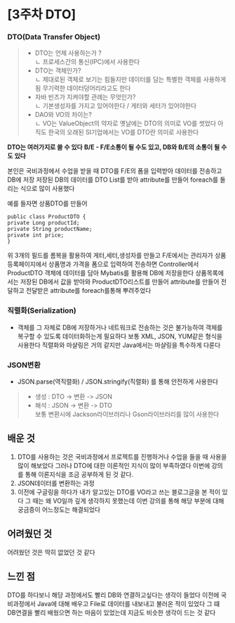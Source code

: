 # \[3주차 DTO]

### DTO(Data Transfer Object)
> - DTO는 언제 사용하는가 ?     
> ㄴ 프로세스간의 통신(IPC)에서 사용한다 
> - DTO는 객체인가?    
> ㄴ 제대로된 객체로 보기는 힘들지만 데이터를 담는 특별한 객체를 사용하게됨 무기력한 데이터덩어리라고도 한다     
> - 자바 빈즈가 지켜야할 관례는 무엇인가?     
> ㄴ 기본생성자를 가지고 있어야한다 / 게터와 세터가 있어야한다    
> - DAO와 VO의 차이는?     
> ㄴ VO는 ValueObject의 약자로 옛날에는 DTO의 의미로 VO를 썻었다 아직도 한국의 오래된 SI기업에서는 VO를 DTO란 의미로 사용한다      

**DTO는 여러가지로 쓸 수 있다**
**B/E - F/E소통이 될 수도 있고, DB와 B/E의 소통이 될 수도 있다**

본인은 국비과정에서 수업을 받을 때 DTO를 F/E의 폼을 입력받아 데이터를 전송하고 DB에 저장
저장된 DB의 데이터를 DTO List를 받아 attribute를 만들어 foreach를 돌리는 식으로 많이 사용했다 

예를 들자면 상품DTO를 만들어 
```
public class ProductDTO {
private Long productId;
private String productName;
private int price;
}
```
위 3개의 필드를 롬복을 활용하여 게터,세터,생성자를 만들고 
F/E에서는 관리자가 상품등록페이지에서 상품명과 가격을 폼으로 입력하여 전송하면 Controller에서 ProductDTO 객체에 데이터를 담아 Mybatis를 활용해 DB에 저장을한다 
상품목록에서는 저장된 DB에서 값을 받아와 ProductDTO리스트를 만들어 attribute를 만들어 전달하고 전달받은 attribute를 foreach를통해 뿌려주었다

### 직렬화(Serialization)
- 객체를 그 자체로 DB에 저장하거나 네트워크로 전송하는 것은 불가능하여 객체를 복구할 수 있도록 데이터화하는게 필요하다
보통 XML, JSON, YUM같은 형식을 사용한다 
직렬화와 마샬링은 거의 같지만  Java에서는 마샬링을 특수하게 다룬다 

### JSON변환
- JSON.parse(역직렬화) / JSON.stringify(직렬화) 를 통해 안전하게 사용한다    

> - 생성 : DTO -> 변환 -> JSON    
> - 해석 : JSON -> 변환 -> DTO   
> 보통 변환시에 Jackson라이브러리나 Gson라이브러리를 많이 사용한다   

## 배운 것 
1. DTO를 사용하는 것은 국비과정에서 프로젝트를 진행하거나 수업을 들을 때 사용을 많이 해보았다 그러나 DTO에 대한 이론적인 지식이 많이 부족하였다 이번에 강의를 통해 이론지식을 조금 공부하게 된 것 같다.
2. JSON데이터를 변환하는 과정 
3. 이전에 구글링을 하다가 내가 알고있는 DTO를 VO라고 쓰는 블로그글을 본 적이 있다 그 때는 왜 VO일까 깊게 생각하지 못했는데 이번 강의를 통해 해당 부분에 대해 궁금증이 어느정도는 해결되었다 

## 어려웠던 것 
어려웠던 것은 딱히 없었던 것 같다 

## 느낀 점 
DTO를 하다보니 해당 과정에서도 빨리 DB와 연결하고싶다는 생각이 들었다 
이전에 국비과정에서 Java에 대해 배우고 File로 데이터를 내보내고 불러온 적이 있었다 그 떄 DB연결을 빨리 배웠으면 하는 마음이 있었는데 지금도 비슷한 생각이 드는 것 같다